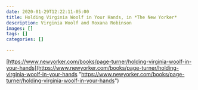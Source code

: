 ```yaml
---
date: 2020-01-29T12:22:11-05:00
title: Holding Virginia Woolf in Your Hands, in *The New Yorker*
description: Virginia Woolf and Roxana Robinson
images: []
tags: []
categories: []

---
```

[https://www.newyorker.com/books/page-turner/holding-virginia-woolf-in-your-hands](https://www.newyorker.com/books/page-turner/holding-virginia-woolf-in-your-hands "https://www.newyorker.com/books/page-turner/holding-virginia-woolf-in-your-hands")